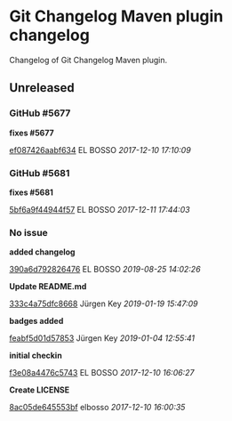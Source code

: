 # Git Changelog Maven plugin changelog

Changelog of Git Changelog Maven plugin.

## Unreleased
### GitHub #5677 

**fixes #5677**


[ef087426aabf634](https://github.com/elbosso/dWb_custom_modules/commit/ef087426aabf634) EL BOSSO *2017-12-10 17:10:09*


### GitHub #5681 

**fixes #5681**


[5bf6a9f44944f57](https://github.com/elbosso/dWb_custom_modules/commit/5bf6a9f44944f57) EL BOSSO *2017-12-11 17:44:03*


### No issue

**added changelog**


[390a6d792826476](https://github.com/elbosso/dWb_custom_modules/commit/390a6d792826476) EL BOSSO *2019-08-25 14:02:26*

**Update README.md**


[333c4a75dfc8668](https://github.com/elbosso/dWb_custom_modules/commit/333c4a75dfc8668) Jürgen Key *2019-01-19 15:47:09*

**badges added**


[feabf5d01d57853](https://github.com/elbosso/dWb_custom_modules/commit/feabf5d01d57853) Jürgen Key *2019-01-04 12:55:41*

**initial checkin**


[f3e08a4476c5743](https://github.com/elbosso/dWb_custom_modules/commit/f3e08a4476c5743) EL BOSSO *2017-12-10 16:06:27*

**Create LICENSE**


[8ac05de645553bf](https://github.com/elbosso/dWb_custom_modules/commit/8ac05de645553bf) elbosso *2017-12-10 16:00:35*


